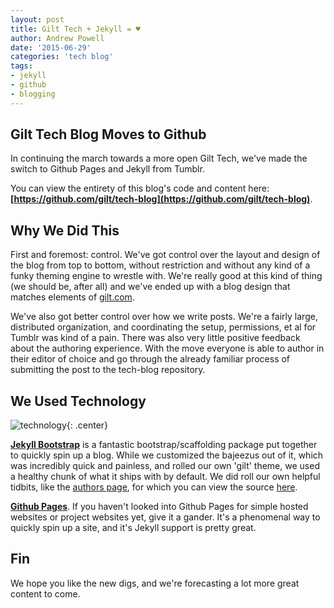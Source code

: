 ```yaml
---
layout: post
title: Gilt Tech + Jekyll = ♥
author: Andrew Powell
date: '2015-06-29'
categories: 'tech blog'
tags:
- jekyll
- github
- blogging
---
```


## Gilt Tech Blog Moves to Github

In continuing the march towards a more open Gilt Tech, we've made the switch to Github Pages and Jekyll from Tumblr.

You can view the entirety of this blog's code and content here: **[https://github.com/gilt/tech-blog](https://github.com/gilt/tech-blog)**.

## Why We Did This

First and foremost: control. We've got control over the layout and design of the blog from top to bottom, without restriction and without any kind of a funky theming engine to wrestle with. We're really good at this kind of thing (we should be, after all) and we've ended up with a blog design that matches elements of [gilt.com](http://gilt.com).

We've also got better control over how we write posts. We're a fairly large, distributed organization, and coordinating the setup, permissions, et al for Tumblr was kind of a pain. There was also very little positive feedback about the authoring experience. With the move everyone is able to author in their editor of choice and go through the already familiar process of submitting the post to the tech-blog repository.

## We Used Technology

![technology](http://i.imgur.com/trAIW3N.jpg){: .center}

**[Jekyll Bootstrap](http://jekyllbootstrap.com/)** is a fantastic bootstrap/scaffolding package put together to quickly spin up a blog.
While we customized the bajeezus out of it, which was incredibly quick and painless, and rolled our own 'gilt' theme, we used a healthy
chunk of what it ships with by default. We did roll our own helpful tidbits, like the [authors page](http://tech.gilt.com/authors.html),
for which you can view the source [here](https://github.com/gilt/tech-blog/blob/gh-pages/authors.html).

**[Github Pages](https://pages.github.com/)**. If you haven't looked into Github Pages for simple hosted websites or project websites yet, give it a gander. It's a phenomenal way to quickly spin up a site, and it's Jekyll support is pretty great.

## Fin

We hope you like the new digs, and we're forecasting a lot more great content to come.
